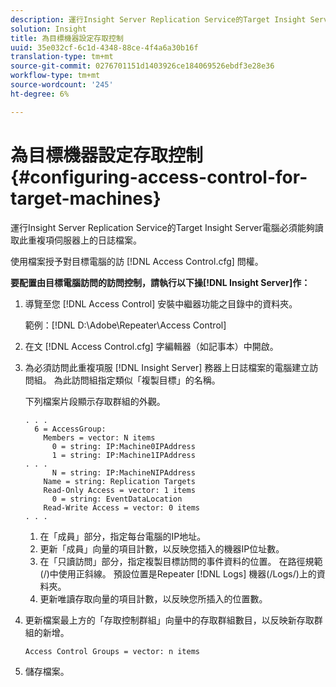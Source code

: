 ```yaml
---
description: 運行Insight Server Replication Service的Target Insight Server電腦必須能夠讀取此重複項伺服器上的日誌檔案。
solution: Insight
title: 為目標機器設定存取控制
uuid: 35e032cf-6c1d-4348-88ce-4f4a6a30b16f
translation-type: tm+mt
source-git-commit: 0276701151d1403926ce184069526ebdf3e28e36
workflow-type: tm+mt
source-wordcount: '245'
ht-degree: 6%

---
```



# 為目標機器設定存取控制{#configuring-access-control-for-target-machines}

運行Insight Server Replication Service的Target Insight Server電腦必須能夠讀取此重複項伺服器上的日誌檔案。

使用檔案授予對目標電腦的訪 [!DNL Access Control.cfg] 問權。

**要配置由目標電腦訪問的訪問控制，請執行以下操[!DNL Insight Server]作：**

1. 導覽至您 [!DNL Access Control] 安裝中繼器功能之目錄中的資料夾。

   範例：[!DNL D:\Adobe\Repeater\Access Control]

1. 在文 [!DNL Access Control.cfg] 字編輯器（如記事本）中開啟。
1. 為必須訪問此重複項服 [!DNL Insight Server] 務器上日誌檔案的電腦建立訪問組。 為此訪問組指定類似「複製目標」的名稱。

   下列檔案片段顯示存取群組的外觀。

   ```
   . . . 
     6 = AccessGroup: 
       Members = vector: N items 
         0 = string: IP:Machine0IPAddress 
         1 = string: IP:Machine1IPAddress 
   . . . 
         N = string: IP:MachineNIPAddress 
       Name = string: Replication Targets 
       Read-Only Access = vector: 1 items 
         0 = string: EventDataLocation 
       Read-Write Access = vector: 0 items 
   . . .
   ```

   1. 在「成員」部分，指定每台電腦的IP地址。
   1. 更新「成員」向量的項目計數，以反映您插入的機器IP位址數。
   1. 在「只讀訪問」部分，指定複製目標訪問的事件資料的位置。 在路徑規範(/)中使用正斜線。 預設位置是Repeater [!DNL Logs] 機器(/Logs/)上的資料夾。
   1. 更新唯讀存取向量的項目計數，以反映您所插入的位置數。

1. 更新檔案最上方的「存取控制群組」向量中的存取群組數目，以反映新存取群組的新增。

   ```
   Access Control Groups = vector: n items
   ```

1. 儲存檔案。
